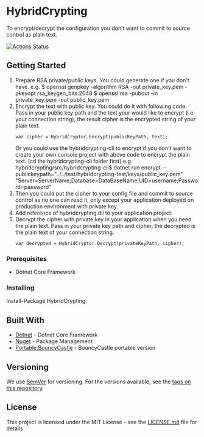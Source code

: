 # HybridCrypting

To encrypt/decrypt the configuration you don't want to commit to source control as plain text.

[![Actions Status](https://github.com/terry-yip/HybridCrypting/workflows/DotNetCore/badge.svg)](https://github.com/terry-yip/HybridCrypting/actions)

## Getting Started

1. Prepare RSA private/public keys. 
   You could generate one if you don't have. e.g.
   $ openssl genpkey -algorithm RSA -out private_key.pem -pkeyopt rsa_keygen_bits:2048
   $ openssl rsa -pubout -in private_key.pem -out public_key.pem
2. Encrypt the text with public key. 
   You could do it with following code. Pass in your public key path and the text your would like to encrypt (i.e your connection string), the result cipher is the encrypted string of your plain text.
   ```
   var cipher = HybridCryptor.Encrypt(publicKeyPath, text);
   ```
   Or you could use the hybridcrypting-cli to encrypt if you don't want to create your own console project with above code to encrypt the plain text. (cd the hybridcrypting-cli folder first) e.g.
   hybridcrypting/src/hybridcrypting-cli$ dotnet run encrypt --publickeypath="../../test/hybridcrypting-test/keys/public_key.pem" "Server=ServerName;Database=DataBaseName;UID=username;Password=password"
3. Then you could put the cipher to your config file and commit to source control as no one can read it, only except your application deployed on production environment with private key.
4. Add reference of hybridcrypting.dll to your application project.
5. Decrypt the cipher with private key in your application when you need the plain text. Pass in your private key path and cipher, the decrypted is the plain text of your connection string.
   ```
   var decrypted = HybridCryptor.Decrypt(privateKeyPath, cipher);
   ```

### Prerequisites

- Dotnet Core Framework

### Installing

Install-Package HybridCrypting

## Built With

* [Dotnet](https://github.com/dotnet/core) - Dotnet Core Framework
* [Nuget](https://nuget.org) - Package Management
* [Portable.BouncyCastle](https://github.com/novotnyllc/bc-csharp) - BouncyCastle portable version

## Versioning

We use [SemVer](http://semver.org/) for versioning. For the versions available, see the [tags on this repository](https://github.com/terry-yip/HybridCrypting/tags). 

## License

This project is licensed under the MIT License - see the [LICENSE.md](LICENSE.md) file for details

